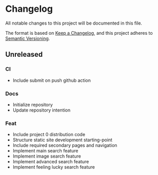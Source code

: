 # Changelog
All notable changes to this project will be documented in this file.

The format is based on [Keep a Changelog](https://keepachangelog.com/en/1.0.0/),
and this project adheres to [Semantic Versioning](https://semver.org/spec/v2.0.0.html).

## Unreleased
### CI
- Include submit on push github action

### Docs
- Initialize repository
- Update repository intention

### Feat
- Include project 0 distribution code
- Structure static site development starting-point
- Include required secondary pages and navigation
- Implement main search feature
- Implement image search feature
- Implement advanced search feature
- Implement feeling lucky search feature
